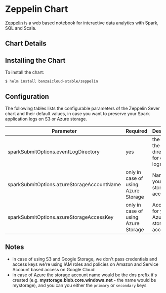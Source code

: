 # Zeppelin Chart

[Zeppelin](https://zeppelin.apache.org/) is a web based notebook for interactive data analytics with Spark, SQL and Scala.

## Chart Details

## Installing the Chart

To install the chart:

```
$ helm install banzaicloud-stable/zeppelin
```

## Configuration

The following tables lists the configurable parameters of the Zeppelin Sever chart and their default values, in case you want to preserve your Spark application logs on S3 or Azure storage.

| Parameter                            | Required | Description                                                       |Example                           |
| ------------------------------------ | ---------|----------------------------------------------------------------- | ------------------------------------------------------------------------------------------------------------------------------ |
| sparkSubmitOptions.eventLogDirectory                     | yes      |the URL to the directory for event logs |s3a://yourBucketName/eventLogFoloder<br>wasb://your_blob_container_name@you_storage_account_name.blob.core.windows.net/eventLog<br>gs://yourBucketName/eventLogFoloder|  
| sparkSubmitOptions.azureStorageAccountName          | only in case of using Azure Storage| Name of your Azure storage account        | see Notes |
| sparkSubmitOptions.azureStorageAccessKey            | only in case of using Azure Storage| Access key for your Azure storage account | see Notes |

## Notes

* in case of using S3 and Google Storage, we don't pass credentials and access keys we're using IAM roles and policies on Amazon and Service Account based access on Google Cloud
* in case of Azure the storage account name would be the dns prefix it's created (e.g. **mystorage.blob.core.windows.net** - the name would be mystorage), and you can you either the `primary` or `secondary` keys
